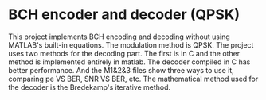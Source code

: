 # BCH encoder and decoder (QPSK)
This project implements BCH encoding and decoding without using MATLAB's built-in equations. 
The modulation method is QPSK.
The project uses two methods for the decoding part. The first is in C and the other method is implemented entirely in matlab. The decoder compiled in C has better performance. 
And the M1&2&3 files show three ways to use it, comparing pe VS BER, SNR VS BER, etc. The mathematical method used for the decoder is the Bredekamp's iterative method.
